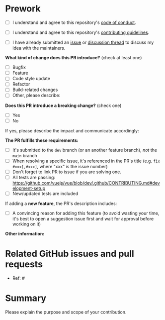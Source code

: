 # Prework

* [ ] I understand and agree to this repository's [code of conduct](https://github.com/EPFL-ENAC/unhcr-geneva-tech-hub-app/blob/main/CODE_OF_CONDUCT.md).
* [ ] I understand and agree to this repository's [contributing guidelines](https://github.com/EPFL-ENAC/unhcr-geneva-tech-hub-app/blob/main/CONTRIBUTING.md).
* [ ] I have already submitted an [issue](https://github.com/EPFL-ENAC/unhcr-geneva-tech-hub-app/issues) or [discussion thread](https://github.com/EPFL-ENAC/unhcr-geneva-tech-hub-app/discussions) to discuss my idea with the maintainers.


<!--
Please make sure to read the Pull Request Guidelines:
https://github.com/EPFL-ENAC/unhcr-geneva-tech-hub-app/blob/main/.github/CONTRIBUTING.md#pull-request-guidelines
-->

<!-- PULL REQUEST TEMPLATE -->
<!-- (Update "[ ]" to "[x]" to check a box) -->

**What kind of change does this PR introduce?** (check at least one)

- [ ] Bugfix
- [ ] Feature
- [ ] Code style update
- [ ] Refactor
- [ ] Build-related changes
- [ ] Other, please describe:

**Does this PR introduce a breaking change?** (check one)

- [ ] Yes
- [ ] No

If yes, please describe the impact and communicate accordingly:

**The PR fulfills these requirements:**

- [ ] It's submitted to the `dev` branch (or an another feature branch), _not_ the `main` branch
- [ ] When resolving a specific issue, it's referenced in the PR's title (e.g. `fix #xxx[,#xxx]`, where "xxx" is the issue number)
- [ ] Don't forget to link PR to issue if you are solving one.
- [ ] All tests are passing: https://github.com/vuejs/vue/blob/dev/.github/CONTRIBUTING.md#development-setup
- [ ] New/updated tests are included

If adding a **new feature**, the PR's description includes:
- [ ] A convincing reason for adding this feature (to avoid wasting your time, it's best to open a suggestion issue first and wait for approval before working on it)

**Other information:**

# Related GitHub issues and pull requests

* Ref: #

# Summary

Please explain the purpose and scope of your contribution.